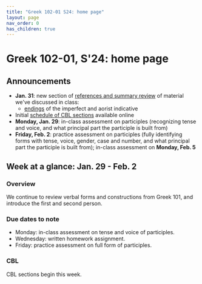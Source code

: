 ```yaml
---
title: "Greek 102-01 S24: home page"
layout: page
nav_order: 0
has_children: true
---
```


# Greek 102-01, S'24: home page

## Announcements

- **Jan. 31**: new section of [references and summary review](./reference-review/) of material we've discussed in class:
    - [endings](./reference-review/indicative-endings/) of the imperfect and  aorist indicative
- Initial [schedule of CBL sections](./CBL/) available online
- **Monday, Jan. 29**: in-class assessment on participles (recognizing tense and voice, and what principal part the participle is built from)
- **Friday, Feb. 2**: practice assessment on participles (fully identifying forms with tense, voice, gender, case and number, and what principal part the participle is built from); in-class assessment on **Monday, Feb. 5**

## Week at a glance: Jan. 29 - Feb. 2

### Overview

We continue to review verbal forms and constructions from Greek 101, and introduce the first and second person.

### Due dates to note

- Monday: in-class assessment on tense and voice of participles.
- Wednesday: written homework assignment.
- Friday: practice assessment on full form of participles.

### CBL

CBL sections begin this week.
